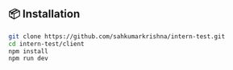 

## 📦 Installation

```bash
git clone https://github.com/sahkumarkrishna/intern-test.git
cd intern-test/client
npm install
npm run dev
